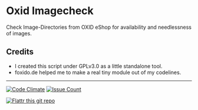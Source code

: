 # Oxid Imagecheck

Check Image-Directories from OXID eShop for availability and needlessness of images.

Credits
----------------
* I created this script under GPLv3.0 as a little standalone tool.
* foxido.de helped me to make a real tiny module out of my codelines.
 
----------

[![Code Climate](https://codeclimate.com/github/re4jh/oxidimagecheck/badges/gpa.svg)](https://codeclimate.com/github/re4jh/oxidimagecheck)
[![Issue Count](https://codeclimate.com/github/re4jh/oxidimagecheck/badges/issue_count.svg)](https://codeclimate.com/github/re4jh/oxidimagecheck)

 [![Flattr this git repo](http://api.flattr.com/button/flattr-badge-large.png)](https://flattr.com/submit/auto?user_id=_wolf_&url=https://github.com/re4jh/oxidimagecheck&title=re4jh/oxidimagecheck&language=&tags=github&category=software)